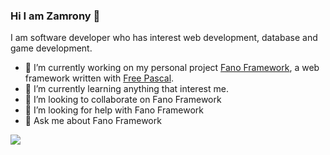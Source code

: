 ### Hi I am Zamrony 👋

I am software developer who has interest web development, database and game development.

- 🔭 I’m currently working on my personal project [Fano Framework](https://fanoframework.github.io), a web framework written with [Free Pascal](https://freepascal.org).
- 🌱 I’m currently learning anything that interest me.
- 👯 I’m looking to collaborate on Fano Framework
- 🤔 I’m looking for help with Fano Framework
- 💬 Ask me about Fano Framework

![](https://visitor-badge.glitch.me/badge?page_id=zamronypj.zamronypj)
